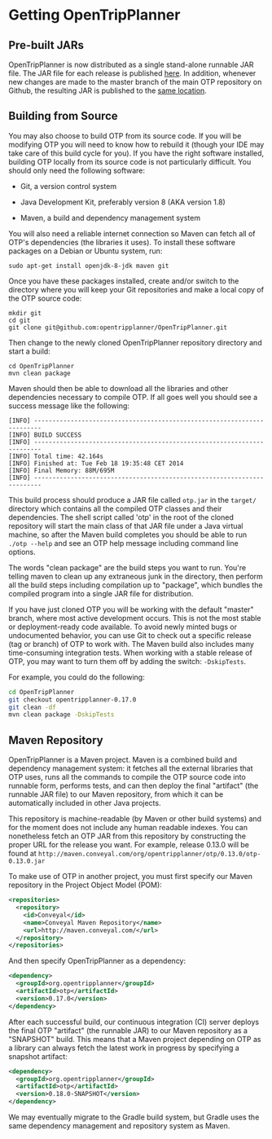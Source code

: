 # Getting OpenTripPlanner

## Pre-built JARs

OpenTripPlanner is now distributed as a single stand-alone runnable JAR file. The JAR file for each release is
published [here](http://dev.opentripplanner.org/jars/). In addition, whenever new changes are made to the master branch 
of the main OTP repository on Github, the resulting JAR is published to the
 [same location](http://dev.opentripplanner.org/jars/otp-latest-master.jar).


## Building from Source

You may also choose to build OTP from its source code. If you will be modifying OTP you will need to know how to rebuild
 it (though your IDE may take care of this build cycle for you). If you have the right software installed, 
 building OTP locally from its source code is not particularly difficult. You should only need the following software:

- Git, a version control system

- Java Development Kit, preferably version 8 (AKA version 1.8)

- Maven, a build and dependency management system

 
You will also need a reliable internet connection so Maven can fetch all of OTP's dependencies (the libraries it uses). 
To install these software packages on a Debian or Ubuntu system, run:

    sudo apt-get install openjdk-8-jdk maven git

Once you have these packages installed, create and/or switch to the directory where you will keep your Git repositories and make a local copy of the OTP source code:

```shell
mkdir git
cd git
git clone git@github.com:opentripplanner/OpenTripPlanner.git
```

Then change to the newly cloned OpenTripPlanner repository directory and start a build:

```shell
cd OpenTripPlanner
mvn clean package
```
Maven should then be able to download all the libraries and other dependencies necessary to compile OTP. 
If all goes well you should see a success message like the following:

```
[INFO] ------------------------------------------------------------------------
[INFO] BUILD SUCCESS
[INFO] ------------------------------------------------------------------------
[INFO] Total time: 42.164s
[INFO] Finished at: Tue Feb 18 19:35:48 CET 2014
[INFO] Final Memory: 88M/695M
[INFO] ------------------------------------------------------------------------
```

This build process should produce a JAR file called `otp.jar` in the `target/` directory which contains all the 
compiled OTP classes and their dependencies. The shell script called 'otp' in the root of the cloned repository will 
start the main class of that JAR file under a Java virtual machine, so after the Maven build completes you should be 
able to run `./otp --help` and see an OTP help message including command line options.

The words "clean package" are the build steps you want to run. You're telling maven to clean up any extraneous junk in
 the directory, then perform all the build steps including compilation up to "package", which bundles the compiled program
 into a single JAR file for distribution. 
 
If you have just cloned OTP you will be working with the default "master" branch, where most active development occurs.
 This is not the most stable or deployment-ready code available. To avoid newly minted bugs or undocumented behavior,
 you can use Git to check out a specific release (tag or branch) of OTP to work with. The Maven build also includes 
 many time-consuming integration tests. When working with a stable release of OTP, 
 you may want to turn them off by adding the switch: `-DskipTests`.

For example, you could do the following:

```bash
cd OpenTripPlanner
git checkout opentripplanner-0.17.0
git clean -df
mvn clean package -DskipTests
```

## Maven Repository

OpenTripPlanner is a Maven project. Maven is a combined build and dependency management system: it fetches
all the external libraries that OTP uses, runs all the commands to compile the OTP source code into runnable form,
performs tests, and can then deploy the final "artifact" (the runnable JAR file) to our Maven repository, from which it
can be automatically included in other Java projects.

This repository is machine-readable (by Maven or other build systems) and for the moment does not include any human readable indexes. 
You can nonetheless fetch an OTP JAR from this repository by constructing the proper URL for the release
you want. For example, release 0.13.0 will be found at `http://maven.conveyal.com/org/opentripplanner/otp/0.13.0/otp-0.13.0.jar`

To make use of OTP in another project, you must first specify our Maven repository in the Project Object Model (POM):

```XML
<repositories>
  <repository>
    <id>Conveyal</id>
    <name>Conveyal Maven Repository</name>
    <url>http://maven.conveyal.com/</url> 
  </repository>
</repositories>
```

And then specify OpenTripPlanner as a dependency:

```XML
<dependency>
  <groupId>org.opentripplanner</groupId>
  <artifactId>otp</artifactId>
  <version>0.17.0</version>
</dependency>
```

After each successful build, our continuous integration (CI) server deploys the final OTP "artifact" (the runnable JAR) 
to our Maven repository as a "SNAPSHOT" build. This means that a Maven project depending on OTP as a library can 
always fetch the latest work in progress by specifying a snapshot artifact:
 
```XML
<dependency>
  <groupId>org.opentripplanner</groupId>
  <artifactId>otp</artifactId>
  <version>0.18.0-SNAPSHOT</version>
</dependency>
```
 
We may eventually migrate to the Gradle build system, but Gradle uses the same dependency management and 
repository system as Maven.

